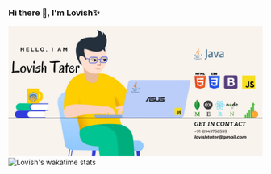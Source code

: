 ### Hi there 👋, I'm Lovish✨
![Banner Lovish](https://github.com/lovishtater/lovishtater/blob/main/githubbanner.png)
![Lovish's wakatime stats](https://github-readme-stats.vercel.app/api?username=lovishtater&show_icons=true&hide=issues&hide_border=true)
<!--**lovishtater/lovishtater** is a ✨ _special_ ✨ repository because its `README.md` (this file) appears on your GitHub profile.-->
